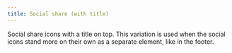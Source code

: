 ```yaml
---
title: Social share (with title)
---
```

Social share icons with a title on top. This variation is used when the social icons stand more on their own as a separate element, like in the footer.